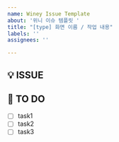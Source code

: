```yaml
---
name: Winey Issue Template
about: '위니 이슈 템플릿 '
title: "[type] 화면 이름 / 작업 내용"
labels: ''
assignees: ''

---
```


## 💡 ISSUE
<!-- 어떤 이슈인지 간략하게 설명해주세요. -->

## 📌 TO DO
<!-- 상세하게 task를 나눠서 작성해주세요. -->
- [ ] task1
- [ ] task2
- [ ] task3
